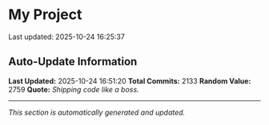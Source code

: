# My Project


Last updated: 2025-10-24 16:25:37




























































































































































































































































































































































































































































































































































































































































































































































































































































































































































































































































































































































































































































































































































































































































































































































































































































































































































































































































































































































































































































































































































































































































































































































































































































































































































































































## Auto-Update Information

**Last Updated:** 2025-10-24 16:51:20
**Total Commits:** 2133
**Random Value:** 2759
**Quote:** _Shipping code like a boss._

---
_This section is automatically generated and updated._